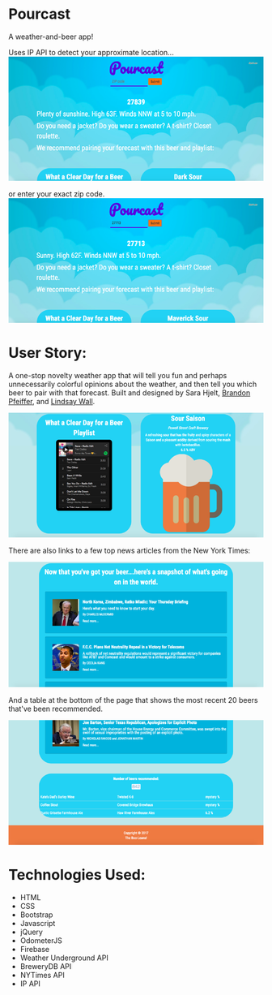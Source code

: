 # Pourcast
A weather-and-beer app!

Uses IP API to detect your approximate location...
![screenshot of homepage](docs/capture1.png)

or enter your exact zip code.
![screenshot of homepage w/zip entered](docs/capture2.png)

# User Story:
A one-stop novelty weather app that will tell you fun and perhaps unnecessarily colorful opinions about the weather, and then tell you which beer to pair with that forecast. Built and designed by Sara Hjelt, <a href="http://github.com/brandon-Pfeiffer">Brandon Pfeiffer</a>, and <a href="http://github.com/catslug">Lindsay Wall</a>.

![screenshot of playlist/beer pairing](docs/capture3.png)

There are also links to a few top news articles from the New York Times:

![screenshot of news stories](docs/capture4.png)

And a table at the bottom of the page that shows the most recent 20 beers that've been recommended.

![screenshot of beer table](docs/capture5.png)


# Technologies Used:
<ul>
<li>HTML</li>
<li>CSS</li>
<li>Bootstrap</li>
<li>Javascript</li>
<li>jQuery</li>
<li>OdometerJS</li>
<li>Firebase</li>
<li>Weather Underground API</li>
<li>BreweryDB API</li>
<li>NYTimes API</li>
<li>IP API</li>
</ul>